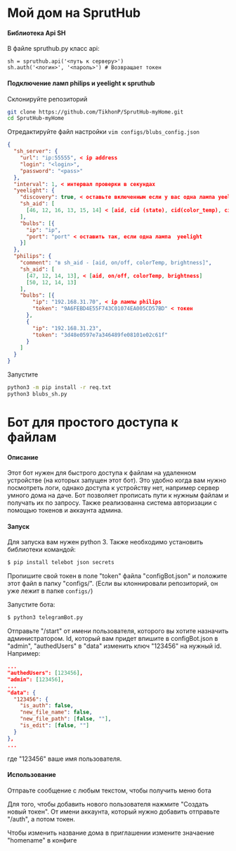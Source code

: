 # Мой дом на SprutHub

#### Библиотека Api SH

В файле spruthub.py класс api:

```python3
sh = spruthub.api('<путь к серверу>')
sh.auth('<логин>', '<пароль>') # Возвращает токен
```
#### Подключение ламп philips и yeelight к spruthub

Склонируйте репозиторий
```bash
git clone https://github.com/TikhonP/SprutHub-myHome.git
cd SprutHub-myHome
```
Отредактируйте файл настройки `vim configs/blubs_config.json`
```json
{
  "sh_server": {
    "url": "ip:55555", < ip address
    "login": "<login>",
    "password": "<pass>"
  },
  "interval": 1, < интервал проверки в секундах
  "yeelight": {
    "discovery": true, < оставьте включенным если у вас одна лампа yeelight
    "sh_aid": [
      [46, 12, 16, 13, 15, 14] < [aid, cid (state), cid(color_temp), cid(value), cid(saturation), cid(hue)]
    ],
    "bulbs": [{
      "ip": "ip",
      "port": "port" < оставить так, если одна лампа  yeelight
    }]
  },
  "philips": {
    "comment": "в sh_aid - [aid, on/off, colorTemp, brightness]",
    "sh_aid": [
      [47, 12, 14, 13], < [aid, on/off, colorTemp, brightness]
      [50, 12, 14, 13]
    ],
    "bulbs": [{
        "ip": "192.168.31.70", < ip лампы philips
        "token": "9A6FEBD4E55F743C01074EA005CD57BD" < токен
      },
      {
        "ip": "192.168.31.23",
        "token": "3d48e0597e7a346489fe08101e02c61f"
      }
    ]
  }
}
```

Запустите

```bash
python3 -m pip install -r req.txt
python3 blubs_sh.py
```


# Бот для простого доступа к файлам

#### Описание

Этот бот нужен для быстрого доступа к файлам на удаленном устройстве (на которых запущен этот бот). Это удобно когда вам нужно посмотреть логи, однако доступа к устройству нет, например сервер умного дома на даче. Бот позволяет прописать пути к нужным файлам и получать их по запросу. Также реализованна система авторизации с помощью токенов и аккаунта админа.

#### Запуск

Для запуска вам нужен python 3. Также необходимо установить библиотеки командой:

```bash
$ pip install telebot json secrets
```

Пропишите свой токен в поле "token" файла "configBot.json" и положите этот файл в папку "configs/". (Если вы клоннировали репозиторий, он уже лежит в папке `configs/`)

Запустите бота:

```bash
$ python3 telegramBot.py
```

Отправьте "/start" от имени пользователя, которого вы хотите назначить администратором. Id, который вам придет впишите в configBot.json в "admin", "authedUsers" в "data" изменить ключ  "123456" на нужный id. Например:

```json
...
"authedUsers": [123456],
"admin": [123456],
...
"data": {
  "123456": {
    "is_auth": false,
    "new_file_name": false,
    "new_file_path": [false, ""],
    "is_edit": [false, ""]
  }
},
...
```
где "123456" ваше имя пользователя.

#### Использование

Отпраьте сообщение с любым текстом, чтобы получить меню бота

Для того, чтобы добавить нового пользователя нажмите "Создать новый токен". От имени аккаунта, который нужно добавить отправьте "/auth", а потом токен.

Чтобы изменить название дома в приглашении измените значаение "homename" в конфиге
